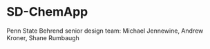 # SD-ChemApp
Penn State Behrend senior design team: Michael Jennewine, Andrew Kroner, Shane Rumbaugh
